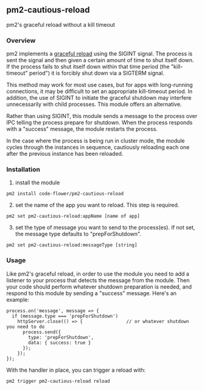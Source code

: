## pm2-cautious-reload
pm2's graceful reload without a kill timeout

### Overview
pm2 implements a [graceful reload](http://pm2.keymetrics.io/docs/usage/signals-clean-restart/) using the SIGINT signal. The process is sent the signal and then given a certain amount of time to shut itself down. If the process fails to shut itself down within that time period (the "kill-timeout" period") it is forcibly shut down via a SIGTERM signal.

This method may work for most use cases, but for apps with long-running connections, it may be difficult to set an appropriate kill-timeout period. In addition, the use of SIGINT to initiate the graceful shutdown may interfere unnecessarily with child processes. This module offers an alternative.

Rather than using SIGINT, this module sends a message to the process over IPC telling the process prepare for shutdown. When the process responds with a "success" message, the module restarts the process.

In the case where the process is being run in cluster mode, the module cycles through the instances in sequence, cautiously reloading each one after the previous instance has been reloaded.

### Installation
1. install the module
```
pm2 install code-flower/pm2-cautious-reload
```

2. set the name of the app you want to reload. This step is required.
```
pm2 set pm2-cautious-reload:appName [name of app]
```

3. set the type of message you want to send to the process(es). If not set, the message type defaults to "prepForShutdown".
```
pm2 set pm2-cautious-reload:messageType [string]
```

### Usage
Like pm2's graceful reload, in order to use the module you need to add a listener to your process that detects the message from the module. Then your code should perform whatever shutdown preparation is needed, and respond to this module by sending a "success" message. Here's an example:
```
process.on('message', message => {
  if (message.type === 'prepForShutdown')
    httpServer.close(() => {                // or whatever shutdown you need to do
      process.send({
        type: 'prepForShutdown',
        data: { success: true }
      });
    });
});
```
With the handler in place, you can trigger a reload with:
```
pm2 trigger pm2-cautious-reload reload
```


